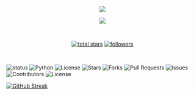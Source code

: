 <p align="center">
  <a href="https://github.com/ananyadas2607">
   <p align="center">
  <a href="https://github.com/ananyadas2607/readme-typing-svg">
    <img src="https://readme-typing-svg.demolab.com/?lines=Ananya+Das+Here&font=Fira%20Code&center=true&width=440&height=45&color=f75c7e&vCenter=true&size=22&pause=4000" />
  </a>
</p>
</p>

<p align="center">
  <!-- Typing SVG by DenverCoder1 - https://github.com/DenverCoder1/readme-typing-svg -->
  <a href="https://github.com/ananyadas2607/readme-typing-svg">
    <img src="https://readme-typing-svg.demolab.com/?lines=Full-stack%20web%20developer;Experienced%20UI%2FUX%20Designer;5%2B%20years%20of%20coding%20experience;Always%20learning%20new%20things&font=Fira%20Code&center=true&width=440&height=45&color=f75c7e&vCenter=true&pause=1000&size=22;Amateur%20Machinelearning Enthusiast&font=Fira%20Code" /></a>
</p>

<!-- Social icons section -->

<br/>

<!-- Social badges section -->
<!-- Badges with custom icons - https://github.com/DenverCoder1/custom-icon-badges -->
<!-- View counter - https://github.com/DenverCoder1/Simple-View-Counter -->
<p align="center">
  <a href="https://github.com/ananyadas2607?tab=repositories&sort=stargazers">
    <img alt="total stars" title="Total stars on GitHub" src="https://custom-icon-badges.demolab.com/github/stars/ananyadas2607?color=55960c&style=for-the-badge&labelColor=488207&logo=star"/></a>
  <a href="https://github.com/ananyadas2607?tab=followers">
    <img alt="followers" title="Follow me on Github" src="https://custom-icon-badges.demolab.com/github/followers/ananyadas2607?color=236ad3&labelColor=1155ba&style=for-the-badge&logo=person-add&label=Follow&logoColor=white"/></a>
</p>

<br/>

![status](https://img.shields.io/badge/status-updating-brightgreen)
![Python](https://img.shields.io/badge/Python-3.11+-3776AB?style=flat&logo=python&logoColor=white)
![License](https://img.shields.io/github/license/ananyadas2607/ananyadas2607)
![Stars](https://img.shields.io/github/stars/ananyadas2607/ananyadas2607?style=flat&logo=github&logoColor=white&label=Stars&labelColor=181717&color=E3B341)
![Forks](https://img.shields.io/github/forks/ananyadas2607/ananyadas2607?style=flat&logo=github&logoColor=white&label=Forks&labelColor=181717&color=238636)
![Pull Requests](https://img.shields.io/github/issues-pr/ananyadas2607/ananyadas2607?style=flat&logo=github&logoColor=yellow&label=PRs&labelColor=181717&color=8957e5)
![Issues](https://img.shields.io/github/issues/ananyadas2607/ananyadas2607?style=flat&logo=github&logoColor=yellow&label=Issues&labelColor=181717&color=dd4b39)
![Contributors](https://img.shields.io/github/contributors/ananyadas2607/ananyadas2607?style=flat&logo=github&logoColor=white&label=Contributors&labelColor=181717&color=238636)
![License](https://img.shields.io/github/license/ananyadas2607/ananyadas2607?style=flat&logo=github&logoColor=white&label=License&labelColor=181717&color=2188ff)

[![GitHub Streak](https://streak-stats.demolab.com/?user=ananyadas2607&theme=rose)](https://git.io/streak-stats)
<!--
**ananyadas2607/ananyadas2607** is a ✨ _special_ ✨ repository because its `README.md` (this file) appears on your GitHub profile.

Here are some ideas to get you started:

- 🔭 I’m currently working on ...
- 🌱 I’m currently learning ...
- 👯 I’m looking to collaborate on ...
- 🤔 I’m looking for help with ...
- 💬 Ask me about ...
- 📫 How to reach me: ...
- 😄 Pronouns: ...
- ⚡ Fun fact: ...
-->
